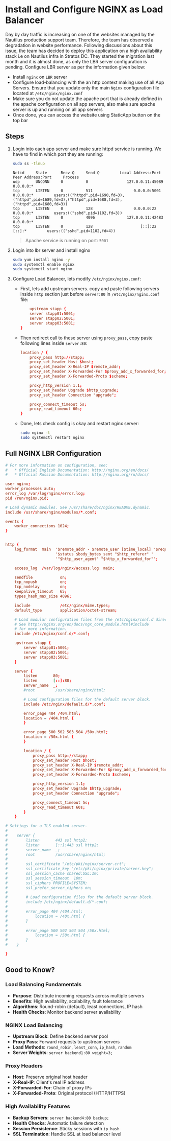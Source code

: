 # Install and Configure NGINX as Load Balancer

Day by day traffic is increasing on one of the websites managed by the Nautilus production support team. Therefore, the team has observed a degradation in website performance. Following discussions about this issue, the team has decided to deploy this application on a high availability stack i.e on Nautilus infra in Stratos DC. They started the migration last month and it is almost done, as only the LBR server configuration is pending. Configure LBR server as per the information given below:

- Install `nginx` on `LBR` server
- Configure load-balancing with the an http context making use of all App Servers. Ensure that you update only the main `Nginx` configuration file located at `/etc/nginx/nginx.conf`
- Make sure you do not update the apache port that is already defined in the apache configuration on all app servers, also make sure apache server is up and running on all app servers
- Once done, you can access the website using StaticApp button on the top bar

## Steps

1. Login into each app server and make sure httpd service is running. We have to find in which port they are running:

    ```sh
    sudo ss -tlnup
    ```

    ```shell
    Netid     State      Recv-Q     Send-Q         Local Address:Port            Peer Address:Port     Process                                                                                            
    udp       UNCONN     0          0                 127.0.0.11:45089                0.0.0.0:*                                                                                                           
    tcp       LISTEN     0          511                  0.0.0.0:5001                 0.0.0.0:*         users:(("httpd",pid=1690,fd=3),("httpd",pid=1689,fd=3),("httpd",pid=1688,fd=3),("httpd",pid=1680,fd=3))
    tcp       LISTEN     0          128                  0.0.0.0:22                   0.0.0.0:*         users:(("sshd",pid=1102,fd=3))                                                                    
    tcp       LISTEN     0          4096              127.0.0.11:42483                0.0.0.0:*                                                                                                           
    tcp       LISTEN     0          128                     [::]:22                      [::]:*         users:(("sshd",pid=1102,fd=4))                  
    ```

    > Apache service is running on port: `5001`

2. Login into lbr server and install nginx

    ```sh
    sudo yum install nginx -y
    sudo systemctl enable nginx
    sudo systemctl start nginx
    ```

3. Configure Load Balancer, lets modify `/etc/nginx/nginx.conf`:

    - First, lets add upstream servers. copy and paste following servers inside `http` section just before `server:80` in `/etc/nginx/nginx.conf` file:

        ```conf
            upstream stapp {
            server stapp01:5001;
            server stapp02:5001;
            server stapp03:5001;
        }
        ```

    - Then redirect call to these server using `proxy_pass`, copy paste following lines inside `server:80`:

        ```conf
        location / {
            proxy_pass http://stapp;
            proxy_set_header Host $host;
            proxy_set_header X-Real-IP $remote_addr;
            proxy_set_header X-Forwarded-For $proxy_add_x_forwarded_for;
            proxy_set_header X-Forwarded-Proto $scheme;

            proxy_http_version 1.1;
            proxy_set_header Upgrade $http_upgrade;
            proxy_set_header Connection "upgrade";

            proxy_connect_timeout 5s;
            proxy_read_timeout 60s;
        }
        ```

    - Done, lets check config is okay and restart nginx server:

        ```sh
        sudo nginx -t
        sudo systemctl restart nginx
        ```

## Full NGINX LBR Configuration

```conf
# For more information on configuration, see:
#   * Official English Documentation: http://nginx.org/en/docs/
#   * Official Russian Documentation: http://nginx.org/ru/docs/

user nginx;
worker_processes auto;
error_log /var/log/nginx/error.log;
pid /run/nginx.pid;

# Load dynamic modules. See /usr/share/doc/nginx/README.dynamic.
include /usr/share/nginx/modules/*.conf;

events {
    worker_connections 1024;
}


http {
    log_format  main  '$remote_addr - $remote_user [$time_local] "$request" '
                      '$status $body_bytes_sent "$http_referer" '
                      '"$http_user_agent" "$http_x_forwarded_for"';

    access_log  /var/log/nginx/access.log  main;

    sendfile            on;
    tcp_nopush          on;
    tcp_nodelay         on;
    keepalive_timeout   65;
    types_hash_max_size 4096;

    include             /etc/nginx/mime.types;
    default_type        application/octet-stream;

    # Load modular configuration files from the /etc/nginx/conf.d directory.
    # See http://nginx.org/en/docs/ngx_core_module.html#include
    # for more information.
    include /etc/nginx/conf.d/*.conf;

    upstream stapp {
        server stapp01:5001;
        server stapp02:5001;
        server stapp03:5001;
    }

    server {
        listen       80;
        listen       [::]:80;
        server_name  _;
        #root         /usr/share/nginx/html;

        # Load configuration files for the default server block.
        include /etc/nginx/default.d/*.conf;

        error_page 404 /404.html;
        location = /404.html {
        }

        error_page 500 502 503 504 /50x.html;
        location = /50x.html {
        }

        location / {
            proxy_pass http://stapp;
            proxy_set_header Host $host;
            proxy_set_header X-Real-IP $remote_addr;
            proxy_set_header X-Forwarded-For $proxy_add_x_forwarded_for;
            proxy_set_header X-Forwarded-Proto $scheme;

            proxy_http_version 1.1;
            proxy_set_header Upgrade $http_upgrade;
            proxy_set_header Connection "upgrade";

            proxy_connect_timeout 5s;
            proxy_read_timeout 60s;
        }
    }

# Settings for a TLS enabled server.
#
#    server {
#        listen       443 ssl http2;
#        listen       [::]:443 ssl http2;
#        server_name  _;
#        root         /usr/share/nginx/html;
#
#        ssl_certificate "/etc/pki/nginx/server.crt";
#        ssl_certificate_key "/etc/pki/nginx/private/server.key";
#        ssl_session_cache shared:SSL:1m;
#        ssl_session_timeout  10m;
#        ssl_ciphers PROFILE=SYSTEM;
#        ssl_prefer_server_ciphers on;
#
#        # Load configuration files for the default server block.
#        include /etc/nginx/default.d/*.conf;
#
#        error_page 404 /404.html;
#            location = /40x.html {
#        }
#
#        error_page 500 502 503 504 /50x.html;
#            location = /50x.html {
#        }
#    }

}
```

## Good to Know?

### Load Balancing Fundamentals

- **Purpose**: Distribute incoming requests across multiple servers
- **Benefits**: High availability, scalability, fault tolerance
- **Algorithms**: Round-robin (default), least connections, IP hash
- **Health Checks**: Monitor backend server availability

### NGINX Load Balancing

- **Upstream Block**: Define backend server pool
- **Proxy Pass**: Forward requests to upstream servers
- **Load Methods**: `round_robin`, `least_conn`, `ip_hash`, `random`
- **Server Weights**: `server backend1:80 weight=3;`

### Proxy Headers

- **Host**: Preserve original host header
- **X-Real-IP**: Client's real IP address
- **X-Forwarded-For**: Chain of proxy IPs
- **X-Forwarded-Proto**: Original protocol (HTTP/HTTPS)

### High Availability Features

- **Backup Servers**: `server backend4:80 backup;`
- **Health Checks**: Automatic failure detection
- **Session Persistence**: Sticky sessions with `ip_hash`
- **SSL Termination**: Handle SSL at load balancer level
